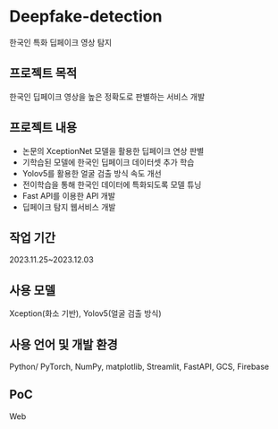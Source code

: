 # Deepfake-detection
한국인 특화 딥페이크 영상 탐지
## 프로젝트 목적
한국인 딥페이크 영상을 높은 정확도로 판별하는 서비스 개발 
## 프로젝트 내용
- 논문의 XceptionNet 모델을 활용한 딥페이크 연상 판별
- 기학습된 모델에 한국인 딥페이크 데이터셋 추가 학습
- Yolov5를 활용한 얼굴 검출 방식 속도 개선
- 전이학습을 통해 한국인 데이터에 특화되도록 모델 튜닝
- Fast API를 이용한 API 개발
- 딥페이크 탐지 웹서비스 개발
## 작업 기간
2023.11.25~2023.12.03
## 사용 모델
Xception(화소 기반), Yolov5(얼굴 검출 방식)
## 사용 언어 및 개발 환경
Python/ PyTorch, NumPy, matplotlib, Streamlit, FastAPI, GCS, Firebase
## PoC
Web
